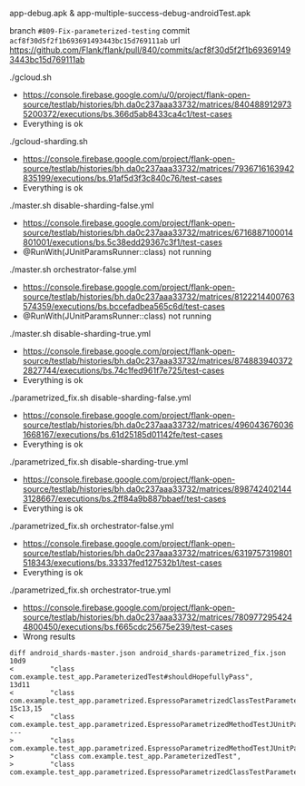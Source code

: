 app-debug.apk & app-multiple-success-debug-androidTest.apk

branch `#809-Fix-parameterized-testing`
commit `acf8f30d5f2f1b693691493443bc15d769111ab`
url https://github.com/Flank/flank/pull/840/commits/acf8f30d5f2f1b693691493443bc15d769111ab

./gcloud.sh
- https://console.firebase.google.com/u/0/project/flank-open-source/testlab/histories/bh.da0c237aaa33732/matrices/8404889129735200372/executions/bs.366d5ab8433ca4c1/test-cases
- Everything is ok

./gcloud-sharding.sh
- https://console.firebase.google.com/project/flank-open-source/testlab/histories/bh.da0c237aaa33732/matrices/7936716163942835199/executions/bs.91af5d3f3c840c76/test-cases
- Everything is ok

./master.sh disable-sharding-false.yml
- https://console.firebase.google.com/project/flank-open-source/testlab/histories/bh.da0c237aaa33732/matrices/6716887100014801001/executions/bs.5c38edd29367c3f1/test-cases
- @RunWith(JUnitParamsRunner::class) not running

./master.sh orchestrator-false.yml
- https://console.firebase.google.com/project/flank-open-source/testlab/histories/bh.da0c237aaa33732/matrices/8122214400763574359/executions/bs.bccefadbea565c6d/test-cases
- @RunWith(JUnitParamsRunner::class) not running

./master.sh disable-sharding-true.yml
- https://console.firebase.google.com/project/flank-open-source/testlab/histories/bh.da0c237aaa33732/matrices/8748839403722827744/executions/bs.74c1fed961f7e725/test-cases
- Everything is ok

./parametrized_fix.sh disable-sharding-false.yml
- https://console.firebase.google.com/project/flank-open-source/testlab/histories/bh.da0c237aaa33732/matrices/4960436760361668167/executions/bs.61d25185d01142fe/test-cases
- Everything is ok

./parametrized_fix.sh disable-sharding-true.yml
- https://console.firebase.google.com/project/flank-open-source/testlab/histories/bh.da0c237aaa33732/matrices/8987424021443128667/executions/bs.2ff84a9b887bbaef/test-cases
- Everything is ok

./parametrized_fix.sh orchestrator-false.yml
- https://console.firebase.google.com/project/flank-open-source/testlab/histories/bh.da0c237aaa33732/matrices/6319757319801518343/executions/bs.33337fed127532b1/test-cases
- Everything is ok

./parametrized_fix.sh orchestrator-true.yml
- https://console.firebase.google.com/project/flank-open-source/testlab/histories/bh.da0c237aaa33732/matrices/7809772954244800450/executions/bs.f665cdc25675e239/test-cases
- Wrong results

```
diff android_shards-master.json android_shards-parametrized_fix.json
10d9
<         "class com.example.test_app.ParameterizedTest#shouldHopefullyPass",
13d11
<         "class com.example.test_app.parametrized.EspressoParametrizedClassTestParameterized#clickRightButton",
15c13,15
<         "class com.example.test_app.parametrized.EspressoParametrizedMethodTestJUnitParamsRunner#clickRightButtonFromMethod"
---
>         "class com.example.test_app.parametrized.EspressoParametrizedMethodTestJUnitParamsRunner#clickRightButtonFromMethod",
>         "class com.example.test_app.ParameterizedTest",
>         "class com.example.test_app.parametrized.EspressoParametrizedClassTestParameterized"
```
